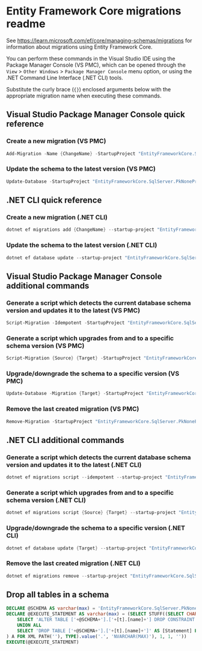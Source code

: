 # Entity Framework Core migrations readme

See <https://learn.microsoft.com/ef/core/managing-schemas/migrations> for information about migrations
using Entity Framework Core.

You can perform these commands in the Visual Studio IDE using the Package Manager Console (VS PMC), which can
be opened through the `View` > `Other Windows` > `Package Manager Console` menu option, or using the .NET
Command Line Interface (.NET CLI) tools.

Substitute the curly brace (`{}`) enclosed arguments below with the appropriate migration name when
executing these commands.

## Visual Studio Package Manager Console quick reference

### Create a new migration (VS PMC)

```powershell
Add-Migration -Name {ChangeName} -StartupProject "EntityFrameworkCore.SqlServer.PkNoneProvider.Api" -Project "EntityFrameworkCore.SqlServer.PkNoneProvider.Infrastructure"
```

### Update the schema to the latest version (VS PMC)

```powershell
Update-Database -StartupProject "EntityFrameworkCore.SqlServer.PkNoneProvider.Api" -Project "EntityFrameworkCore.SqlServer.PkNoneProvider.Infrastructure"
```

## .NET CLI quick reference

### Create a new migration (.NET CLI)

```powershell
dotnet ef migrations add {ChangeName} --startup-project "EntityFrameworkCore.SqlServer.PkNoneProvider.Api" --project "EntityFrameworkCore.SqlServer.PkNoneProvider.Infrastructure"
```

### Update the schema to the latest version (.NET CLI)

```powershell
dotnet ef database update --startup-project "EntityFrameworkCore.SqlServer.PkNoneProvider.Api" --project "EntityFrameworkCore.SqlServer.PkNoneProvider.Infrastructure"
```

## Visual Studio Package Manager Console additional commands

### Generate a script which detects the current database schema version and updates it to the latest (VS PMC)

```powershell
Script-Migration -Idempotent -StartupProject "EntityFrameworkCore.SqlServer.PkNoneProvider.Api" -Project "EntityFrameworkCore.SqlServer.PkNoneProvider.Infrastructure"
```

### Generate a script which upgrades from and to a specific schema version (VS PMC)

```powershell
Script-Migration {Source} {Target} -StartupProject "EntityFrameworkCore.SqlServer.PkNoneProvider.Api" -Project "EntityFrameworkCore.SqlServer.PkNoneProvider.Infrastructure"
```

### Upgrade/downgrade the schema to a specific version (VS PMC)

```powershell
Update-Database -Migration {Target} -StartupProject "EntityFrameworkCore.SqlServer.PkNoneProvider.Api" -Project "EntityFrameworkCore.SqlServer.PkNoneProvider.Infrastructure"
```

### Remove the last created migration (VS PMC)

```powershell
Remove-Migration -StartupProject "EntityFrameworkCore.SqlServer.PkNoneProvider.Api" -Project "EntityFrameworkCore.SqlServer.PkNoneProvider.Infrastructure"
```

## .NET CLI additional commands

### Generate a script which detects the current database schema version and updates it to the latest (.NET CLI)

```powershell
dotnet ef migrations script --idempotent --startup-project "EntityFrameworkCore.SqlServer.PkNoneProvider.Api" --project "EntityFrameworkCore.SqlServer.PkNoneProvider.Infrastructure"
```

### Generate a script which upgrades from and to a specific schema version (.NET CLI)

```powershell
dotnet ef migrations script {Source} {Target} --startup-project "EntityFrameworkCore.SqlServer.PkNoneProvider.Api" --project "EntityFrameworkCore.SqlServer.PkNoneProvider.Infrastructure"
```

### Upgrade/downgrade the schema to a specific version (.NET CLI)

```powershell
dotnet ef database update {Target} --startup-project "EntityFrameworkCore.SqlServer.PkNoneProvider.Api" --project "EntityFrameworkCore.SqlServer.PkNoneProvider.Infrastructure"
```

### Remove the last created migration (.NET CLI)

```powershell
dotnet ef migrations remove --startup-project "EntityFrameworkCore.SqlServer.PkNoneProvider.Api" --project "EntityFrameworkCore.SqlServer.PkNoneProvider.Infrastructure"
```

## Drop all tables in a schema

```sql
DECLARE @SCHEMA AS varchar(max) = 'EntityFrameworkCore.SqlServer.PkNoneProvider'
DECLARE @EXECUTE_STATEMENT AS varchar(max) = (SELECT STUFF((SELECT CHAR(13) + CHAR(10) + [Statement] FROM (
    SELECT 'ALTER TABLE ['+@SCHEMA+'].['+[t].[name]+'] DROP CONSTRAINT ['+[fk].[name]+']' AS [Statement] FROM [sys].[foreign_keys] AS [fk] INNER JOIN [sys].[tables] AS [t] ON [t].[object_id] = [fk].[parent_object_id] INNER JOIN [sys].[schemas] AS [s] ON [s].[schema_id] = [t].[schema_id] WHERE [s].[name] = @SCHEMA
    UNION ALL
    SELECT 'DROP TABLE ['+@SCHEMA+'].['+[t].[name]+']' AS [Statement] FROM [sys].[tables] AS [t] INNER JOIN [sys].[schemas] AS [s] ON [s].[schema_id] = [t].[schema_id] WHERE [s].[name] = @SCHEMA
) A FOR XML PATH(''), TYPE).value('.', 'NVARCHAR(MAX)'), 1, 1, ''))
EXECUTE(@EXECUTE_STATEMENT)
```

